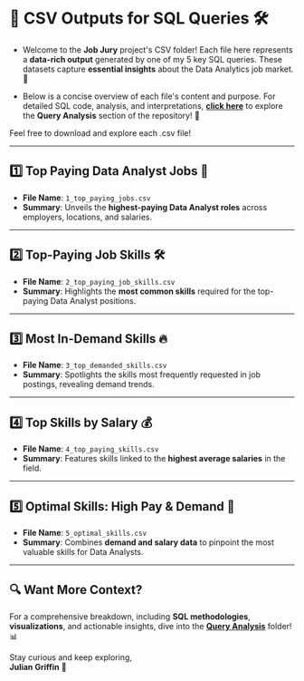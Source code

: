 # 📁 **CSV Outputs for SQL Queries** 🛠️

- Welcome to the **Job Jury** project's CSV folder! Each file here represents a **data-rich output** generated by one of my 5 key SQL queries. These datasets capture **essential insights** about the Data Analytics job market. 🚀  

- Below is a concise overview of each file's content and purpose. For detailed SQL code, analysis, and interpretations, [**click here**](../SQL_Queries) to explore the **Query Analysis** section of the repository! 🌟

Feel free to download and explore each .csv file!

---

## 1️⃣ **Top Paying Data Analyst Jobs** 💼
- **File Name**: `1_top_paying_jobs.csv`  
- **Summary**: Unveils the **highest-paying Data Analyst roles** across employers, locations, and salaries.  

---

## 2️⃣ **Top-Paying Job Skills** 🛠️
- **File Name**: `2_top_paying_job_skills.csv`  
- **Summary**: Highlights the **most common skills** required for the top-paying Data Analyst positions.  

---

## 3️⃣ **Most In-Demand Skills** 🔥
- **File Name**: `3_top_demanded_skills.csv`  
- **Summary**: Spotlights the skills most frequently requested in job postings, revealing demand trends.  

---

## 4️⃣ **Top Skills by Salary** 💰
- **File Name**: `4_top_paying_skills.csv`  
- **Summary**: Features skills linked to the **highest average salaries** in the field.  

---

## 5️⃣ **Optimal Skills: High Pay & Demand** 🎯
- **File Name**: `5_optimal_skills.csv`  
- **Summary**: Combines **demand and salary data** to pinpoint the most valuable skills for Data Analysts.  

---

## 🔍 **Want More Context?**  
For a comprehensive breakdown, including **SQL methodologies**, **visualizations**, and actionable insights, dive into the [**Query Analysis**](../SQL_Queries) folder! 📊  

Stay curious and keep exploring,  
**Julian Griffin** 🌟

